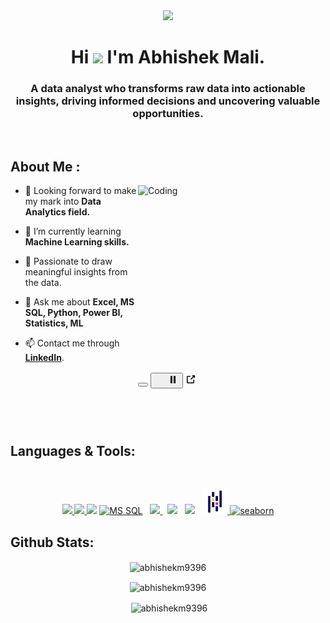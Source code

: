 <!--Code For Header Image-->

<div id="header" align="center">
  <img src="https://miro.medium.com/v2/resize:fit:1400/1*e4HBnH84BpwLCFr78xvfjg.gif" width="500"/>
</div>


<!--Code For Header Line-->

<h1 align = "center">
  Hi <img src="https://media.giphy.com/media/hvRJCLFzcasrR4ia7z/giphy.gif" width="30px"/> I'm Abhishek Mali.
</h1>

<h3  align = "center">
 <b>A data analyst who transforms raw data into actionable insights, driving informed decisions and uncovering valuable opportunities.</b>
</h3>
<br>


<h2>
  About Me :
</h2>
<p>
<animated-image data-catalyst="" style="float: right; width: 300px;">
<a target="_blank" rel="noopener noreferrer" href="https://camo.githubusercontent.com/190338430fb2eca4d172a1987205c5e073b2de72db46cb4ed12cf1c2fa32041a/68747470733a2f2f6d656469612e67697068792e636f6d2f6d656469612f645765734263544c61766b5a754733354d492f67697068792e676966" data-target="animated-image.originalLink">
<img align="right" alt="Coding" height="300" width = "450" src="https://camo.githubusercontent.com/190338430fb2eca4d172a1987205c5e073b2de72db46cb4ed12cf1c2fa32041a/68747470733a2f2f6d656469612e67697068792e636f6d2f6d656469612f645765734263544c61766b5a754733354d492f67697068792e676966" data-canonical-src="https://static.wixstatic.com/media/2be1ce_864567900845418ebfd61e297637464d~mv2.gif" style="max-width: 100%; display: inline-block;" data-target="animated-image.originalImage">
</a>
        <button data-target="animated-image.imageButton" class="AnimatedImagePlayer-images" tabindex="-1" aria-label="Play Coding"></button>
        <span class="AnimatedImagePlayer-controls" data-target="animated-image.controls">
          <button data-target="animated-image.playButton" class="AnimatedImagePlayer-button" aria-label="Play Coding">
            <svg aria-hidden="true" focusable="false" class="octicon icon-play" width="16" height="16" viewBox="0 0 16 16" fill="none" xmlns="http://www.w3.org/2000/svg">
              <path d="M4 13.5427V2.45734C4 1.82607 4.69692 1.4435 5.2295 1.78241L13.9394 7.32507C14.4334 7.63943 14.4334 8.36057 13.9394 8.67493L5.2295 14.2176C4.69692 14.5565 4 14.1739 4 13.5427Z">
            </path></svg>
            <svg aria-hidden="true" focusable="false" class="octicon icon-pause" width="16" height="16" viewBox="0 0 16 16" xmlns="http://www.w3.org/2000/svg">
              <rect x="4" y="2" width="3" height="12" rx="1"></rect>
              <rect x="9" y="2" width="3" height="12" rx="1"></rect>
            </svg>
          </button>
          <a data-target="animated-image.openButton" aria-label="Open Coding in new window" class="AnimatedImagePlayer-button" href="https://camo.githubusercontent.com/190338430fb2eca4d172a1987205c5e073b2de72db46cb4ed12cf1c2fa32041a/68747470733a2f2f6d656469612e67697068792e636f6d2f6d656469612f645765734263544c61766b5a754733354d492f67697068792e676966" target="_blank">
            <svg aria-hidden="true" class="octicon" xmlns="http://www.w3.org/2000/svg" viewBox="0 0 16 16" width="16" height="16">
              <path fill-rule="evenodd" d="M10.604 1h4.146a.25.25 0 01.25.25v4.146a.25.25 0 01-.427.177L13.03 4.03 9.28 7.78a.75.75 0 01-1.06-1.06l3.75-3.75-1.543-1.543A.25.25 0 0110.604 1zM3.75 2A1.75 1.75 0 002 3.75v8.5c0 .966.784 1.75 1.75 1.75h8.5A1.75 1.75 0 0014 12.25v-3.5a.75.75 0 00-1.5 0v3.5a.25.25 0 01-.25.25h-8.5a.25.25 0 01-.25-.25v-8.5a.25.25 0 01.25-.25h3.5a.75.75 0 000-1.5h-3.5z"></path>
            </svg>
          </a>
        </span>
      </span></animated-image></p>

 - 👀 Looking forward to make my mark into <b> Data Analytics field.</b>
 
 - 🔭 I’m currently learning <b> Machine Learning skills.</b>
 
 - 🌱 Passionate to draw meaningful insights from the data.
   
 - 💬 Ask me about **Excel, MS SQL, Python, Power BI, Statistics, ML**
 
 - 📫 Contact me through <strong> <a href="https://www.linkedin.com/in/abhishek-mali/" rel="nofollow" >LinkedIn</a></strong>.
 
 <br>
 <br>
 <br>
 <br>
 <br>
 
<!--Code For Languages and Tools-->

<h2 dir="auto"> </a> <strong>Languages &amp; Tools:</strong>
</h2>
<br>

<!--Code For Inserting Icon Of Languages and Tools-->

<p align="center">
    <a href="https://www.python.org" target="_blank"> <img src="https://img.icons8.com/color/48/000000/python.png"/> </a> 
    <a href="https://www.mysql.com/" target="_blank"> <img src="https://img.icons8.com/?size=48&id=9nLaR5KFGjN0&format=png"/> </a> 
    <a href="https://powerbi.microsoft.com/en-in/" target="_blank"> <img src="https://img.icons8.com/?size=48&id=3sGOUDo9nJ4k&format=png"/></a> 
    <a style="padding-right:8px;" href="https://www.microsoft.com/en-in/sql-server/sql-server-downloads" target="_blank"> <img src="https://img.icons8.com/color/48/000000/microsoft-sql-server.png" alt="MS SQL"/></a>
    <a style="padding-right:8px;" href="https://www.microsoft.com/en-in/microsoft-365/excel" target="_blank"><img src="https://img.icons8.com/fluency/48/000000/microsoft-excel-2019.png"/> </a>
    <a style="padding-right:8px;" href="https://www.microsoft.com/en-us/microsoft-365/powerpoint" target="_blank"> <img src="https://img.icons8.com/color/48/000000/microsoft-powerpoint-2019--v1.png"/></a>
    <a style="padding-right:8px;" href="https://www.google.com/sheets/about/" target="_blank"> <img src="https://img.icons8.com/color/48/000000/google-sheets.png"/></a>
    <a href="https://pandas.pydata.org/" target="_blank" rel="noreferrer"> <img src="https://raw.githubusercontent.com/devicons/devicon/2ae2a900d2f041da66e950e4d48052658d850630/icons/pandas/pandas-original.svg" alt="pandas" width="40" height="40"/> </a> 
    <a href="https://seaborn.pydata.org/" target="_blank" rel="noreferrer"> <img src="https://seaborn.pydata.org/_images/logo-mark-lightbg.svg" alt="seaborn" width="40" height="40"/> </a>


<!-- GITHUB STAT CODE -->

<h2 dir="auto">
  <strong>Github Stats:</strong>
</h2>
    
<!-- STREAK CODE -->
<p align="center"><img align="center" src="https://github-readme-streak-stats.herokuapp.com/?user=abhishekm9396&" alt="abhishekm9396" /></p>

<p align="center"><img align="center" src="https://github-readme-stats.vercel.app/api/top-langs?username=abhishekm9396&show_icons=true&locale=en&layout=compact" alt="abhishekm9396" /></p>

<p align="center">&nbsp;<img align="center" src="https://github-readme-stats.vercel.app/api?username=abhishekm9396&show_icons=true&locale=en" alt="abhishekm9396" /></p>
